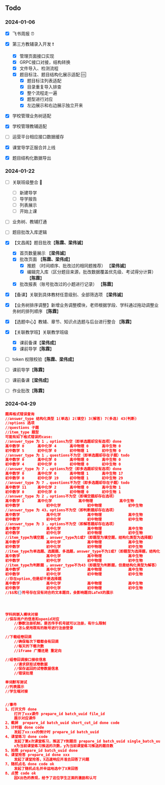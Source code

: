 ## Todo
### 2024-01-06

- [x] 飞书周报 ⏰
- [x] 第三方教辅录入开发 ❗️
  - [x] 管理页面接口实现
  - [x] GRPC接口对接，结构转换
  - [x] 文件导入、检测流程
  - [x] 题目标注、题目结构化展示适配 🆒
    - [x] 题目标注列表适配
    - [x] 目录重复导入排查
    - [x] 整个流程走一遍
    - [x] 题型进行对应
    - [x] 左边展示和右边展示独立开来
- [x] 学校管理业务树适配
- [x] 学校管理教辅适配
- [ ] 运营平台相应接口数据缓存 
- [x] 课堂导学正服合并上线
- [x] 题目结构化数据导出





### 2024-01-22

- [ ] 关联班级整合 :walking:
  - [ ] 新建导学
  - [ ] 导学报告
  - [ ] 列表展示
  - [ ] 开始上课
- [ ] 业务树、教辅打通
- [ ] 题目批改入库逻辑































- [x] 【文昌阁】题目批改【**陈霖、梁伟诚**】
  - [x] 首页数量展示 【**梁伟诚**】
  - [x] 批改页面 【**陈霖、梁伟成**】
    - [x] 推题 （时间顺序、批改过的相同题推荐） 【**梁伟诚**】
    - [x] 编辑完入库（区分题目来源，批改数据覆盖优先级、考试得分计算）  【**陈霖**】
  - [x] 批改报表（账号批改过的小题进行记录） 【**陈霖**】
- [x] 【备课】关联到具体教材任意级别、全部筛选项 【**梁伟诚**】
- [x] 【业务树排序调整】新增业务调整模块，老师根据学段、学科通过拖动调整业务树的排列顺序 【**陈霖**】
- [x] 【选题中心】教辅、章节、知识点选题与后台进行整合 【**陈霖**】
- [x] 【关联教学班】关联教学班级 
  - [x] 课前备课【**梁伟成**】
  - [x] 课前导学【**陈霖**】
- [ ]   token 权限校验【**陈霖、梁伟成**】
  - [ ] 课前导学【**陈霖**】
  - [ ] 课前备课【**梁伟成**】
  - [ ] 作业批改【**陈霖**】



### 2024-04-29

```json
题库格式错误查询
//answer_type 结构化类型 1(单选) 2(填空) 3(解答) 7(多选) 43(判断)
//options 选项
//questions 子题
//item_type 题型
可能有如下格式错误的case:
//answer_type 为 1 ，options为空（即单选题却没有选项）done
高中数学 0		高中化学 4		高中物理 0		高中生物 0
初中数学 5		初中化学 0		初中物理 1		初中生物 0
//answer_type 为 1 ，questions不为空（即单选题却存在子题）todo
高中数学 0		高中化学 0		高中物理 0		高中生物 0
初中数学 4		初中化学 0		初中物理 0		初中生物 0
//answer_type 为 7 ，options为空（即多选题却没有选项）done
高中数学 0		高中化学 0		高中物理 1		高中生物 17
初中数学 0		初中化学 19		初中物理 1		初中生物 29
//answer_type 为 7 ，questions不为空（即多选题却存在子题）todo
高中数学 11		高中化学 2		高中物理 0		高中生物 1			
初中数学 0		初中化学 0		初中物理 0		初中生物 1
//answer_type 为 2 ，options不为空（即填空题却存在选项）
高中数学 1		高中化学			高中物理			高中生物			
初中数学			初中化学			初中物理			初中生物
//answer_type 为 43，options不为空（即判断题却存在选项） 
高中数学			高中化学			高中物理			高中生物			
初中数学			初中化学			初中物理			初中生物
//answer_type 为 3 ，options不为空（即解答题却存在选项）
高中数学			高中化学			高中物理			高中生物			
初中数学			初中化学			初中物理			初中生物
//item_type为填空题 ，answer_type为1或7（即题型为填空题，结构化类型为选择题）
高中数学			高中化学			高中物理			高中生物			
初中数学			初中化学			初中物理			初中生物
//item_type为单选题、选题题、多选题，answer_type不为1或7（即题型为选择题，结构化类型不为选择题）
高中数学			高中化学			高中物理			高中生物			
初中数学			初中化学			初中物理			初中生物
//item_type为判断题 ，answer_type不为43（即题型为判断题，但是结构化类型为解答）
高中数学			高中化学			高中物理			高中生物			
初中数学			初中化学			初中物理			初中生物
//存在option,但是却不是选择题
高中数学			高中化学			高中物理			高中生物			
初中数学			初中化学			初中物理			初中生物
//$$和{}符号存在没有闭合的文本题目，会影响题目LaTeX的展示




学科网嵌入模块对接
//保存用户的信息和openid对应
	//静默注册机制，是否传手机号就可以注册，有什么限制
	//怎么使用既有的账号进行注册登录

//下载组卷回调
	//确保每次下载都会有回调
	//每天的下载次数
	//iframe 广播还是 重定向

//组卷回调接口接收信息
	//请求获取试卷数据
	//保存返回的试卷数据信息
	//错误处理

单词默写测试
//列表展示
//学生端对接


//事件
1、打开文件 done
	打开了xxx课件 prepare_id batch_uuid file_id 
	展示对应课件
2、截屏  prepare_id batch_uuid short_cut_id done code
3、计时器 done code
	发起了xx:xx的倒计时 prepare_id batch_uuid 
4、课堂练习 done code
	发起了第x次课堂练习，推送了Y到题目 prepare_id batch_uuid single_batch_uuid
	x为当前课堂练习推送的次数，y为当前课堂练习推送的题目数 
5、拍照 prepare_id batch_uuid done
6、课堂抢答 prepare_id done xxx 
	发起了课堂抢答，X迅速响应并准去回答了问题
7、随机点名 done code ok
	发起了随机点名并辛运地选中了X来回答
8、点赞 code ok
	因X出色的表现，给予了这位学生正面的激励和认可
```

















